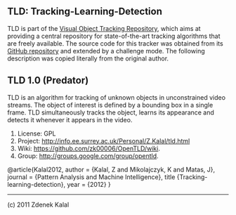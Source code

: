 TLD: Tracking-Learning-Detection
-------------------------------------------------------------------------------

TLD is part of the [Visual Object Tracking Repository](https://github.com/gnebehay/VOTR),
which aims at providing a central repository for state-of-the-art tracking algorithms that are freely available.
The source code for this tracker was obtained from its [GitHub repository](https://github.com/zk00006/OpenTLD)
and extended by a challenge mode.
The following description was copied literally from the original author.

TLD 1.0 (Predator)
----------------------------------------------------------------------------

TLD is an algorithm for tracking of unknown objects in unconstrained video streams. The object of interest is defined by a bounding box in a single frame. TLD simultaneously tracks the object, learns its appearance and detects it whenever it appears in the video.

1. License: GPL 
2. Project: http://info.ee.surrey.ac.uk/Personal/Z.Kalal/tld.html
3. Wiki: https://github.com/zk00006/OpenTLD/wiki.
4. Group: http://groups.google.com/group/opentld. 

@article{Kalal2012,
 author = {Kalal, Z and Mikolajczyk, K and Matas, J},
 journal = {Pattern Analysis and Machine Intelligence},
 title {Tracking-learning-detection},
 year = {2012}
}

----------------------------------------------------------------------------

(c) 2011 Zdenek Kalal
